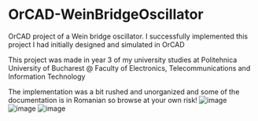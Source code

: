 # OrCAD-WeinBridgeOscillator
OrCAD project of a Wein bridge oscillator. I successfully implemented this project I had initially designed and simulated in OrCAD

This project was made in year 3 of my university studies at Politehnica University of Bucharest @ Faculty of Electronics, Telecommunications and Information Technology

The implementation was a bit rushed and unorganized and some of the documentation is in Romanian so browse at your own risk!
![image](https://github.com/user-attachments/assets/296b9844-e15e-4c6a-9e9c-f553665b4454)
![image](https://github.com/user-attachments/assets/03534c3c-6f93-47f6-aef0-8c7ca2ac950c)
![image](https://github.com/user-attachments/assets/31f1ec9f-6a0d-43ec-bed1-1e0e5b6d452e)




